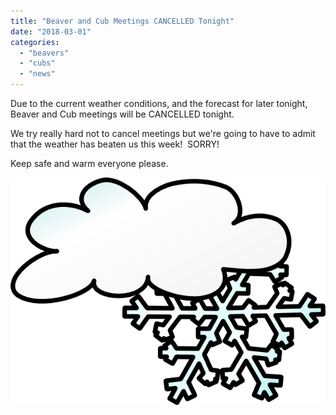 ```yaml
---
title: "Beaver and Cub Meetings CANCELLED Tonight"
date: "2018-03-01"
categories: 
  - "beavers"
  - "cubs"
  - "news"
---
```


Due to the current weather conditions, and the forecast for later tonight, Beaver and Cub meetings will be CANCELLED tonight.

We try really hard not to cancel meetings but we're going to have to admit that the weather has beaten us this week!  SORRY!

Keep safe and warm everyone please.

![Image result for snow cartoon](images/1194989208455806859snowstorm.svg.hi.png)

